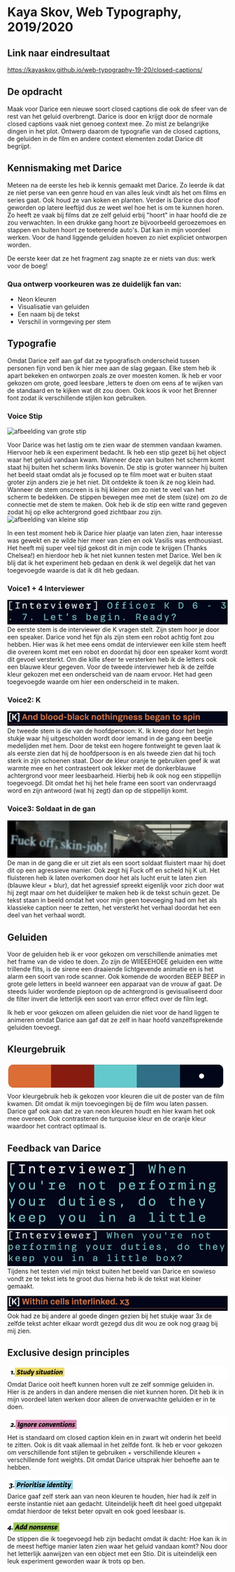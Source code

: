 # Kaya Skov, Web Typography, 2019/2020

## Link naar eindresultaat
https://kayaskov.github.io/web-typography-19-20/closed-captions/

## De opdracht
Maak voor Darice een nieuwe soort closed captions die ook de sfeer van de rest van het geluid overbrengt. Darice is door en krijgt door de normale closed captions vaak niet genoeg context mee. Zo mist ze belangrijke dingen in het plot. Ontwerp daarom de typografie van de closed captions, de geluiden in de film en andere context elementen zodat Darice dit begrijpt.

## Kennismaking met Darice
Meteen na de eerste les heb ik kennis gemaakt met Darice. Zo leerde ik dat ze niet perse van een genre houd en van alles leuk vindt als het om films en series gaat. Ook houd ze van koken en planten. Verder is Darice dus doof geworden op latere leeftijd dus ze weet wel hoe het is om te kunnen horen. Zo heeft ze vaak bij films dat ze zelf geluid erbij "hoort" in haar hoofd die ze zou verwachten. In een drukke gang hoort ze bijvoorbeeld geroezemoes en stappen en buiten hoort ze toeterende auto's. Dat kan in mijn voordeel werken. Voor de hand liggende geluiden hoeven zo niet expliciet ontworpen worden.

De eerste keer dat ze het fragment zag snapte ze er niets van dus: werk voor de boeg!

### Qua ontwerp voorkeuren was ze duidelijk fan van:
* Neon kleuren
* Visualisatie van geluiden
* Een naam bij de tekst
* Verschil in vormgeving per stem

## Typografie
Omdat Darice zelf aan gaf dat ze typografisch onderscheid tussen personen fijn vond ben ik hier mee aan de slag gegaan. Elke stem heb ik apart bekeken en ontworpen zoals ze over moesten komen. Ik heb er voor gekozen om grote, goed leesbare ,letters te doen om eens af te wijken van de standaard en te kijken wat dit zou doen. Ook koos ik voor het Brenner font zodat ik verschillende stijlen kon gebruiken.

### Voice Stip
![afbeelding van grote stip](grotestip.png)

Voor Darice was het lastig om te zien waar de stemmen vandaan kwamen. Hiervoor heb ik een experiment bedacht. Ik heb een stip gezet bij het object waar het geluid vandaan kwam. Wanneer deze van buiten het scherm komt staat hij buiten het scherm links bovenin. De stip is groter wanneer hij buiten het beeld staat omdat als je focused op te film moet wat er buiten staat groter zijn anders zie je het niet. Dit ontdekte ik toen ik ze nog klein had. Wanneer de stem onscreen is is hij kleiner om zo niet te veel van het scherm te bedekken. De stippen bewegen mee met de stem (size) om zo de connectie met de stem te maken. Ook heb ik de stip een witte rand gegeven zodat hij op elke achtergrond goed zichtbaar zou zijn.
![afbeelding van kleine stip](screenshots/kleinestip.png)

In een test moment heb ik Darice hier plaatje van laten zien, haar interesse was gewekt en ze wilde hier meer van zien en ook Vasilis was enthousiast. Het heeft mij super veel tijd gekost dit in mijn code te krijgen  (Thanks Chelsea!) en hierdoor heb ik het niet kunnen testen met Darice. Wel ben ik blij dat ik het experiment heb gedaan en denk ik wel degelijk dat het van toegevoegde waarde is dat ik dit heb gedaan. 

### Voice1 + 4 Interviewer
![afbeelding van typografie interviewer](screenshots/typo-interviewer.png)
De eerste stem is de interviewer die K vragen stelt. Zijn stem hoor je door een speaker. Darice vond het fijn als zijn stem een robot achtig font zou hebben. Hier was ik het mee eens omdat de interviewer een kille stem heeft die overeen komt met een robot en doordat hij door een speaker komt wordt dit gevoel versterkt. Om die kille sfeer te versterken heb ik de letters ook een blauwe kleur gegeven. Voor de tweede interviewer heb ik de zelfde kleur gekozen met een onderscheid van de naam ervoor. Het had geen toegevoegde waarde om hier een onderscheid in te maken.

### Voice2: K
![afbeelding van typografie k](screenshots/typo-k.png)
De tweede stem is die van de hoofdpersoon: K. Ik kreeg door het begin stukje waar hij uitgescholden wordt door iemand in de gang een beetje medelijden met hem. Door de tekst een hogere fontweight te geven laat ik als eerste zien dat hij de hoofdpersoon is en als tweede zien dat hij toch sterk in zijn schoenen staat. Door de kleur oranje te gebruiken geef ik wat warmte mee en het contrasteert ook lekker met de donkerblauwe achtergrond voor meer leesbaarheid. Hierbij heb ik ook nog een stippellijn toegevoegd. Dit omdat het hij het hele frame een soort van ondervraagd word en zijn antwoord (wat hij zegt) dan op de stippellijn komt.

### Voice3: Soldaat in de gan
![afbeelding van typografie soldaat](screenshots/typo-soldaat.png)
De man in de gang die er uit ziet als een soort soldaat fluistert maar hij doet dit op een agressieve manier. Ook zegt hij Fuck off en scheld hij K uit. Het fluisteren heb ik laten overkomen door het als lucht eruit te laten zien (blauwe kleur + blur), dat het agressief spreekt eigenlijk voor zich door wat hij zegt maar om het duidelijker te maken heb ik de tekst schuin gezet. De tekst staan in beeld omdat het voor mijn geen toevoeging had om het als klassieke caption neer te zetten, het versterkt het verhaal doordat het een deel van het verhaal wordt. 

## Geluiden
Voor de geluiden heb ik er voor gekozen om verschillende animaties met het frame van de video te doen. Zo zijn de WIIEEEHOEE geluiden een witte trillende flits, is de sirene een draaiende lichtgevende animatie en is het alarm een soort van rode scanner. Ook komende de woorden BEEP BEEP in grote gele letters in beeld wanneer een apparaat van de vrouw af gaat. De steeds luider wordende pieptoon op de achtergrond is gevisualiseerd door de filter invert die letterlijk een soort van error effect over de film legt. 

Ik heb er voor gekozen om alleen geluiden die niet voor de hand liggen te animeren omdat Darice aan gaf dat ze zelf in haar hoofd vanzelfsprekende geluiden toevoegt.

## Kleurgebruik
![afbeelding van kleuren](screenshots/kleuren.png)
 Voor kleurgebruik heb ik gekozen voor kleuren die uit de poster van de film kwamen. Dit omdat ik mijn toevoegingen bij de film wou laten passen. Darice gaf ook aan dat ze van neon kleuren houdt en hier kwam het ook mee overeen. Ook contrasteren de turquoise kleur en de oranje kleur waardoor het contract optimaal is.

## Feedback van Darice
![afbeelding van fout](screenshots/feedback-fout.png)
![afbeelding van goed](screenshots/feedback-goed.png)
Tijdens het testen viel mijn tekst buiten het beeld van Darice en sowieso vondt ze te tekst iets te groot dus hierna heb ik de tekst wat kleiner gemaakt.

![afbeelding van 3x](screenshots/3x.png)
Ook had ze bij andere al goede dingen gezien bij het stukje waar 3x de zelfde tekst achter elkaar wordt gezegd dus dit wou ze ook nog graag bij mij zien.


## Exclusive design principles

![afbeelding van 3x](screenshots/studysituation.png)
Omdat Darice ooit heeft kunnen horen vult ze zelf sommige geluiden in. Hier is ze anders in dan andere mensen die niet kunnen horen. Dit heb ik in mijn voordeel laten werken door alleen de onverwachte geluiden er in te doen.

![afbeelding van 3x](screenshots/ignoreconventions.png)
Het is standaard om closed caption klein en in zwart wit onderin het beeld te zitten. Ook is dit vaak allemaal in het zelfde font. Ik heb er voor gekozen om verschillende font stijlen te gebruiken + verschillende kleuren + verschillende font weights. Dit omdat Darice uitsprak hier behoefte aan te hebben.

![afbeelding van 3x](screenshots/prioritiseidentity.png)
Darice gaaf zelf sterk aan van neon kleuren te houden, hier had ik zelf in eerste instantie niet aan gedacht. Uiteindelijk heeft dit heel goed uitgepakt omdat hierdoor de tekst beter opvalt en ook goed leesbaar is.

![afbeelding van 3x](screenshots/addnonsense.png)
De stippen die ik toegevoegd heb zijn  bedacht omdat ik dacht: Hoe kan ik in de meest heftige manier laten zien waar het geluid vandaan komt? Nou door het letterlijk aanwijzen van een object met een Stio. Dit is uiteindelijk een leuk experiment geworden waar ik trots op ben.
